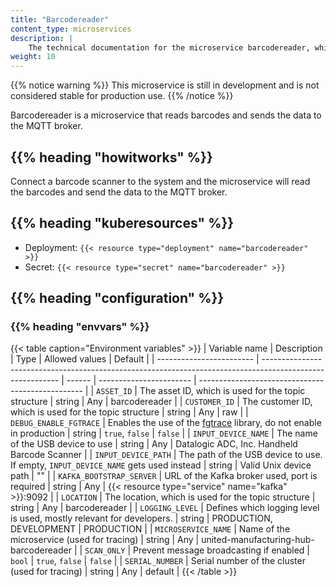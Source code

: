 ```yaml
---
title: "Barcodereader"
content_type: microservices
description: |
    The technical documentation for the microservice barcodereader, which reads barcodes and sends the data to the MQTT broker.
weight: 10
---
```


<!-- overview -->

{{% notice warning %}}
This microservice is still in development and is not considered stable for production use.
{{% /notice %}}

Barcodereader is a microservice that reads barcodes and sends the data to the MQTT broker.

## {{% heading "howitworks" %}}

Connect a barcode scanner to the system and the microservice will read the barcodes and send the data to the MQTT broker.

<!-- body -->

## {{% heading "kuberesources" %}}

- Deployment: `{{< resource type="deployment" name="barcodereader" >}}`
- Secret: `{{< resource type="secret" name="barcodereader" >}}`

## {{% heading "configuration" %}}

### {{% heading "envvars" %}}

{{< table caption="Environment variables" >}}
| Variable name            | Description                                                                                               | Type   | Allowed values          | Default                                           |
| ------------------------ | --------------------------------------------------------------------------------------------------------- | ------ | ----------------------- | ------------------------------------------------- |
| `ASSET_ID`               | The asset ID, which is used for the topic structure                                                       | string | Any                     | barcodereader                                     |
| `CUSTOMER_ID`            | The customer ID, which is used for the topic structure                                                    | string | Any                     | raw                                               |
| `DEBUG_ENABLE_FGTRACE`   | Enables the use of the [fgtrace](https://github.com/felixge/fgtrace) library, do not enable in production | string | `true`, `false`         | `false`                                           |
| `INPUT_DEVICE_NAME`      | The name of the USB device to use                                                                         | string | Any                     | Datalogic ADC, Inc. Handheld Barcode Scanner      |
| `INPUT_DEVICE_PATH`      | The path of the USB device to use. If empty, `INPUT_DEVICE_NAME` gets used instead                        | string | Valid Unix device path  | ""                                                |
| `KAFKA_BOOTSTRAP_SERVER` | URL of the Kafka broker used, port is required                                                            | string | Any                     | {{< resource type="service" name="kafka" >}}:9092 |
| `LOCATION`               | The location, which is  used for the topic structure                                                      | string | Any                     | barcodereader                                     |
| `LOGGING_LEVEL`          | Defines which logging level is used, mostly relevant for developers.                                      | string | PRODUCTION, DEVELOPMENT | PRODUCTION                                        |
| `MICROSERVICE_NAME`      | Name of the microservice (used for tracing)                                                               | string | Any                     | united-manufacturing-hub-barcodereader            |
| `SCAN_ONLY`              | Prevent message broadcasting if enabled                                                                   | `bool` | `true`, `false`         | `false`                                           |
| `SERIAL_NUMBER`          | Serial number of the cluster (used for tracing)                                                           | string | Any                     | default                                           |
{{< /table >}}
